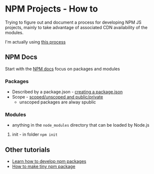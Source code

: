# NPM Projects - How to

Trying to figure out and document a process for developing NPM JS projects, mainly to take advantage of associated CDN availability of the modules.

I'm actually using [this process](https://auth0.com/blog/developing-npm-packages/)

## NPM Docs

Start with the [NPM docs](https://docs.npmjs.com/packages-and-modules) focus on packages and modules

### Packages

- Described by a package.json - [creating a package.json](https://docs.npmjs.com/creating-a-package-json-file)
- Scope - [scoped/unscoped and public/private](https://docs.npmjs.com/package-scope-access-level-and-visibility)
	- unscoped packages are alway spublic
### Modules

- anything in the ```node_modules``` directory that can be loaded by Node.js


1. init - in folder
    ```npm init```

## Other tutorials

- [Learn how to develop npm packages](https://auth0.com/blog/developing-npm-packages/)
- [How to make tiny npm package](https://www.freecodecamp.org/news/how-to-make-a-beautiful-tiny-npm-package-and-publish-it-2881d4307f78/)